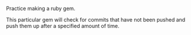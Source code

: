 Practice making a ruby gem.

This particular gem will check for commits that have not been pushed and push them up after a specified amount of time.
